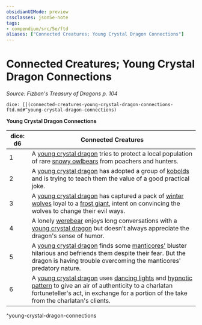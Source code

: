 ```yaml
---
obsidianUIMode: preview
cssclasses: json5e-note
tags:
- compendium/src/5e/ftd
aliases: ["Connected Creatures; Young Crystal Dragon Connections"]
---
```

# Connected Creatures; Young Crystal Dragon Connections
*Source: Fizban's Treasury of Dragons p. 104* 

`dice: [](connected-creatures-young-crystal-dragon-connections-ftd.md#^young-crystal-dragon-connections)`

**Young Crystal Dragon Connections**

| dice: d6 | Connected Creatures |
|----------|---------------------|
| 1 | A [young crystal dragon](/2-Mechanics/CLI/bestiary/dragon/young-crystal-dragon-ftd.md) tries to protect a local population of rare [snowy owlbears](/2-Mechanics/CLI/bestiary/monstrosity/snowy-owlbear-idrotf.md) from poachers and hunters. |
| 2 | A [young crystal dragon](/2-Mechanics/CLI/bestiary/dragon/young-crystal-dragon-ftd.md) has adopted a group of [kobolds](/2-Mechanics/CLI/bestiary/humanoid/kobold.md) and is trying to teach them the value of a good practical joke. |
| 3 | A [young crystal dragon](/2-Mechanics/CLI/bestiary/dragon/young-crystal-dragon-ftd.md) has captured a pack of [winter wolves](/2-Mechanics/CLI/bestiary/monstrosity/winter-wolf.md) loyal to a [frost giant](/2-Mechanics/CLI/bestiary/giant/frost-giant.md), intent on convincing the wolves to change their evil ways. |
| 4 | A lonely [werebear](/2-Mechanics/CLI/bestiary/humanoid/werebear.md) enjoys long conversations with a [young crystal dragon](/2-Mechanics/CLI/bestiary/dragon/young-crystal-dragon-ftd.md) but doesn't always appreciate the dragon's sense of humor. |
| 5 | A [young crystal dragon](/2-Mechanics/CLI/bestiary/dragon/young-crystal-dragon-ftd.md) finds some [manticores'](/2-Mechanics/CLI/bestiary/monstrosity/manticore.md) bluster hilarious and befriends them despite their fear. But the dragon is having trouble overcoming the manticores' predatory nature. |
| 6 | A [young crystal dragon](/2-Mechanics/CLI/bestiary/dragon/young-crystal-dragon-ftd.md) uses [dancing lights](/2-Mechanics/CLI/spells/dancing-lights.md) and [hypnotic pattern](/2-Mechanics/CLI/spells/hypnotic-pattern.md) to give an air of authenticity to a charlatan fortuneteller's act, in exchange for a portion of the take from the charlatan's clients. |
^young-crystal-dragon-connections